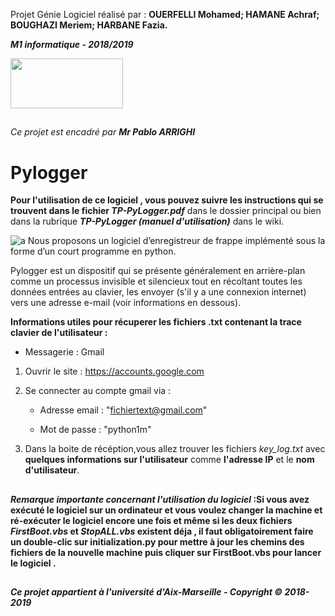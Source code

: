  Projet Génie Logiciel réalisé par :  **OUERFELLI Mohamed; HAMANE Achraf; BOUGHAZI Meriem; HARBANE Fazia.**

_**M1 informatique - 2018/2019**_ 

<img src="https://user-images.githubusercontent.com/45729715/49704169-f03c6900-fc0f-11e8-84b2-559d4b909746.png" width="180" height="80" />

##
_Ce projet est encadré par **Mr Pablo ARRIGHI**_
##
 
# Pylogger 

 **Pour l'utilisation de ce logiciel , vous pouvez suivre les instructions qui se trouvent dans le fichier  _**TP-PyLogger.pdf**_** dans le dossier principal  ou bien dans la rubrique _**TP-PyLogger (manuel d'utilisation)**_ dans le wiki.


![a](https://user-images.githubusercontent.com/45729715/49702150-8a42e800-fbf5-11e8-9c71-318664333180.jpg)
Nous proposons  un logiciel d’enregistreur de frappe implémenté sous la forme d’un court programme en python.

Pylogger est un dispositif qui se présente généralement en arrière-plan comme un processus invisible et silencieux tout en récoltant toutes les données entrées au clavier, les envoyer (s'il y a une connexion internet) vers une adresse e-mail (voir informations en dessous).


**Informations utiles pour récuperer les fichiers .txt contenant la trace clavier de l'utilisateur :**

- Messagerie : Gmail  

1. Ouvrir le site : https://accounts.google.com

2. Se connecter au compte gmail via : 

    * Adresse email : "fichiertext@gmail.com"
  
    * Mot de passe :  "python1m"
  
3. Dans la boite de récéption,vous allez trouver les fichiers _key_log.txt_ avec **quelques informations sur l'utilisateur** comme **l'adresse IP** et le **nom d'utilisateur**.
  
##

**_Remarque  importante concernant l'utilisation du logiciel_ :Si vous avez exécuté le logiciel sur un ordinateur et vous voulez changer la machine et ré-exécuter le logiciel encore une fois et même si les deux fichiers _FirstBoot.vbs_ et _StopALL.vbs_ existent déja , il faut obligatoirement faire un double-clic sur initialization.py pour mettre à jour les chemins des fichiers de la nouvelle machine puis cliquer sur FirstBoot.vbs pour lancer le logiciel .**

##
 
 
 
 
 
 _**Ce projet appartient à l'université d'Aix-Marseille - Copyright © 2018-2019**_
